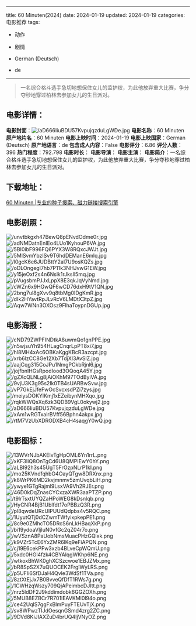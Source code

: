 
---
title: 60 Minuten(2024)
date: 2024-01-19
updated: 2024-01-19
categories: 电影推荐
tags:
- 动作
- 剧情

- German (Deutsch)
- de
---


> 一名综合格斗选手急切地想保住女儿的监护权，为此他放弃重大比赛，争分夺秒地穿过柏林去参加女儿的生日派对。

## **电影详情**：

**电影封面**：<img src="https://image.tmdb.org/t/p/w200/aD666IiuBDU57KvpujqzduLgWDe.jpg" alt="/aD666IiuBDU57KvpujqzduLgWDe.jpg" title="/aD666IiuBDU57KvpujqzduLgWDe.jpg">
**电影名称**：60 Minuten
**原产地片名**：60 Minuten
**电影上映时间**：2024-01-19
**电影上映国家**：German (Deutsch)
**原产地语言**：de
**包含成人内容**：False
**电影评分**：6.86
**评分人数**：396
**热门程度**：792.798
**电影时长**：
**电影导演**：
**电影主演**：
**电影简介**：一名综合格斗选手急切地想保住女儿的监护权，为此他放弃重大比赛，争分夺秒地穿过柏林去参加女儿的生日派对。

## **下载地址**：
[60 Minuten |专业的种子搜索、磁力链接搜索引擎](https://movie.amd794.com:2083/?search=60%20Minuten&ordering=&mode=match_phrase&page_size=10&page=1)
 

## **电影剧照**：
<img src="https://image.tmdb.org/t/p/original/unvtbkgxh47BewQ8pENvdOdme0r.jpg" alt="/unvtbkgxh47BewQ8pENvdOdme0r.jpg" title="/unvtbkgxh47BewQ8pENvdOdme0r.jpg"><img src="https://image.tmdb.org/t/p/original/adNMDatnEnIEo4LUo1KyhouP6VA.jpg" alt="/adNMDatnEnIEo4LUo1KyhouP6VA.jpg" title="/adNMDatnEnIEo4LUo1KyhouP6VA.jpg"><img src="https://image.tmdb.org/t/p/original/5BI0ibF996FQ6PYX3W8RQxcJWJt.jpg" alt="/5BI0ibF996FQ6PYX3W8RQxcJWJt.jpg" title="/5BI0ibF996FQ6PYX3W8RQxcJWJt.jpg"><img src="https://image.tmdb.org/t/p/original/5MlSvmYbzISv9T6hdDEManE6mlq.jpg" alt="/5MlSvmYbzISv9T6hdDEManE6mlq.jpg" title="/5MlSvmYbzISv9T6hdDEManE6mlq.jpg"><img src="https://image.tmdb.org/t/p/original/l0gcK6e6JUDBttY2aI7U9osKQZs.jpg" alt="/l0gcK6e6JUDBttY2aI7U9osKQZs.jpg" title="/l0gcK6e6JUDBttY2aI7U9osKQZs.jpg"><img src="https://image.tmdb.org/t/p/original/oDLOngegI7hb7P11k3NHJvwG1EW.jpg" alt="/oDLOngegI7hb7P11k3NHJvwG1EW.jpg" title="/oDLOngegI7hb7P11k3NHJvwG1EW.jpg"><img src="https://image.tmdb.org/t/p/original/y15jeOxf2s4n6Nslk1rJksIl5mq.jpg" alt="/y15jeOxf2s4n6Nslk1rJksIl5mq.jpg" title="/y15jeOxf2s4n6Nslk1rJksIl5mq.jpg"><img src="https://image.tmdb.org/t/p/original/pVugsbmPJJxLppX8E3qkJqVyNmd.jpg" alt="/pVugsbmPJJxLppX8E3qkJqVyNmd.jpg" title="/pVugsbmPJJxLppX8E3qkJqVyNmd.jpg"><img src="https://image.tmdb.org/t/p/original/cWZn6x9HGwQF6wCD76dxH9tV1QN.jpg" alt="/cWZn6x9HGwQF6wCD76dxH9tV1QN.jpg" title="/cWZn6x9HGwQF6wCD76dxH9tV1QN.jpg"><img src="https://image.tmdb.org/t/p/original/2bng7ul8gXvv9q8tbMg0IDgKmR.jpg" alt="/2bng7ul8gXvv9q8tbMg0IDgKmR.jpg" title="/2bng7ul8gXvv9q8tbMg0IDgKmR.jpg"><img src="https://image.tmdb.org/t/p/original/dIk2HYavtRpJLvRcV6LMDtX3tpZ.jpg" alt="/dIk2HYavtRpJLvRcV6LMDtX3tpZ.jpg" title="/dIk2HYavtRpJLvRcV6LMDtX3tpZ.jpg"><img src="https://image.tmdb.org/t/p/original/Aqw7WNn3OXOsz9FlhaToypnDGUp.jpg" alt="/Aqw7WNn3OXOsz9FlhaToypnDGUp.jpg" title="/Aqw7WNn3OXOsz9FlhaToypnDGUp.jpg">

## **电影海报**：
<img src="https://image.tmdb.org/t/p/original/cND79ZWPFINDtkA8uwmQo1gnPPE.jpg" alt="/cND79ZWPFINDtkA8uwmQo1gnPPE.jpg" title="/cND79ZWPFINDtkA8uwmQo1gnPPE.jpg"><img src="https://image.tmdb.org/t/p/original/n5wjsuYh954HLagCnqrLpPT8xi7.jpg" alt="/n5wjsuYh954HLagCnqrLpPT8xi7.jpg" title="/n5wjsuYh954HLagCnqrLpPT8xi7.jpg"><img src="https://image.tmdb.org/t/p/original/hl8MH4xAc6OBKaKggKBcR3azcpt.jpg" alt="/hl8MH4xAc6OBKaKggKBcR3azcpt.jpg" title="/hl8MH4xAc6OBKaKggKBcR3azcpt.jpg"><img src="https://image.tmdb.org/t/p/original/xrb6lzCC8Ge12Xb7TdjXI3AvSlZ.jpg" alt="/xrb6lzCC8Ge12Xb7TdjXI3AvSlZ.jpg" title="/xrb6lzCC8Ge12Xb7TdjXI3AvSlZ.jpg"><img src="https://image.tmdb.org/t/p/original/aajCqg315CoJPu1NmgPCkbRjnl6.jpg" alt="/aajCqg315CoJPu1NmgPCkbRjnl6.jpg" title="/aajCqg315CoJPu1NmgPCkbRjnl6.jpg"><img src="https://image.tmdb.org/t/p/original/jojfbnIHGsRpodIood3OQoqA45Y.jpg" alt="/jojfbnIHGsRpodIood3OQoqA45Y.jpg" title="/jojfbnIHGsRpodIood3OQoqA45Y.jpg"><img src="https://image.tmdb.org/t/p/original/gZXcQLNLg8jAiOKhM97TOdByiVA.jpg" alt="/gZXcQLNLg8jAiOKhM97TOdByiVA.jpg" title="/gZXcQLNLg8jAiOKhM97TOdByiVA.jpg"><img src="https://image.tmdb.org/t/p/original/9vjU3K3g95s2Ik0TB4sUARBwSvw.jpg" alt="/9vjU3K3g95s2Ik0TB4sUARBwSvw.jpg" title="/9vjU3K3g95s2Ik0TB4sUARBwSvw.jpg"><img src="https://image.tmdb.org/t/p/original/vP7GkEjJfeFwOcSvcxsdPZi7zys.jpg" alt="/vP7GkEjJfeFwOcSvcxsdPZi7zys.jpg" title="/vP7GkEjJfeFwOcSvcxsdPZi7zys.jpg"><img src="https://image.tmdb.org/t/p/original/meiysDOKYlKmj1xEZeibynMHXqo.jpg" alt="/meiysDOKYlKmj1xEZeibynMHXqo.jpg" title="/meiysDOKYlKmj1xEZeibynMHXqo.jpg"><img src="https://image.tmdb.org/t/p/original/rqkWWQsXq6zk3QDB9VgL0okywj2.jpg" alt="/rqkWWQsXq6zk3QDB9VgL0okywj2.jpg" title="/rqkWWQsXq6zk3QDB9VgL0okywj2.jpg"><img src="https://image.tmdb.org/t/p/original/aD666IiuBDU57KvpujqzduLgWDe.jpg" alt="/aD666IiuBDU57KvpujqzduLgWDe.jpg" title="/aD666IiuBDU57KvpujqzduLgWDe.jpg"><img src="https://image.tmdb.org/t/p/original/xAm1wRGTxairBVff56Bphn4akpx.jpg" alt="/xAm1wRGTxairBVff56Bphn4akpx.jpg" title="/xAm1wRGTxairBVff56Bphn4akpx.jpg"><img src="https://image.tmdb.org/t/p/original/rtM7VzUbXDRODXB4cH4saqgY0wQ.jpg" alt="/rtM7VzUbXDRODXB4cH4saqgY0wQ.jpg" title="/rtM7VzUbXDRODXB4cH4saqgY0wQ.jpg">

## **电影图标**：
<img src="https://image.tmdb.org/t/p/original/13WVrNJbAKElvTgHpOML6Yn1rrL.png" alt="/13WVrNJbAKElvTgHpOML6Yn1rrL.png" title="/13WVrNJbAKElvTgHpOML6Yn1rrL.png"><img src="https://image.tmdb.org/t/p/original/xKF3IiQ8OnTgCd6U8QMPIEwY0hY.png" alt="/xKF3IiQ8OnTgCd6U8QMPIEwY0hY.png" title="/xKF3IiQ8OnTgCd6U8QMPIEwY0hY.png"><img src="https://image.tmdb.org/t/p/original/aLBI92h3s45UgT5FrOzpNLrP1kI.png" alt="/aLBI92h3s45UgT5FrOzpNLrP1kI.png" title="/aLBI92h3s45UgT5FrOzpNLrP1kI.png"><img src="https://image.tmdb.org/t/p/original/mo25KVndfqhbO4OayQTgw8DRXnx.png" alt="/mo25KVndfqhbO4OayQTgw8DRXnx.png" title="/mo25KVndfqhbO4OayQTgw8DRXnx.png"><img src="https://image.tmdb.org/t/p/original/k8WrPK6MD2kvjmnmv5zmUvqbLiH.png" alt="/k8WrPK6MD2kvjmnmv5zmUvqbLiH.png" title="/k8WrPK6MD2kvjmnmv5zmUvqbLiH.png"><img src="https://image.tmdb.org/t/p/original/ywye1GTgRajml9LsxVA9Vh2RJEr.png" alt="/ywye1GTgRajml9LsxVA9Vh2RJEr.png" title="/ywye1GTgRajml9LsxVA9Vh2RJEr.png"><img src="https://image.tmdb.org/t/p/original/46D0kDqZnasCYCxzaXWR3aaPTZP.png" alt="/46D0kDqZnasCYCxzaXWR3aaPTZP.png" title="/46D0kDqZnasCYCxzaXWR3aaPTZP.png"><img src="https://image.tmdb.org/t/p/original/t9lrTsxtUYQZaHPoWEG8kDsnlqb.png" alt="/t9lrTsxtUYQZaHPoWEG8kDsnlqb.png" title="/t9lrTsxtUYQZaHPoWEG8kDsnlqb.png"><img src="https://image.tmdb.org/t/p/original/HyCNR4BjB1Ublfdt17oPBBzQ3R.png" alt="/HyCNR4BjB1Ublfdt17oPBBzQ3R.png" title="/HyCNR4BjB1Ublfdt17oPBBzQ3R.png"><img src="https://image.tmdb.org/t/p/original/pl8qwdeURcUIPUUdQdpbs4v5RQC.png" alt="/pl8qwdeURcUIPUUdQdpbs4v5RQC.png" title="/pl8qwdeURcUIPUUdQdpbs4v5RQC.png"><img src="https://image.tmdb.org/t/p/original/1UyutQTj0dCZwmTWfyixpkepPE1.png" alt="/1UyutQTj0dCZwmTWfyixpkepPE1.png" title="/1UyutQTj0dCZwmTWfyixpkepPE1.png"><img src="https://image.tmdb.org/t/p/original/8c9e0ZMhcTO5DRcS6nLkHBaqXkP.png" alt="/8c9e0ZMhcTO5DRcS6nLkHBaqXkP.png" title="/8c9e0ZMhcTO5DRcS6nLkHBaqXkP.png"><img src="https://image.tmdb.org/t/p/original/bi19ydoaVljIuN0vfGc2qZ04r7o.png" alt="/bi19ydoaVljIuN0vfGc2qZ04r7o.png" title="/bi19ydoaVljIuN0vfGc2qZ04r7o.png"><img src="https://image.tmdb.org/t/p/original/wVSznA8PaUobNmsMuacPHzGQlxk.png" alt="/wVSznA8PaUobNmsMuacPHzGQlxk.png" title="/wVSznA8PaUobNmsMuacPHzGQlxk.png"><img src="https://image.tmdb.org/t/p/original/k9VZr5TcE6YxZMR6lKq9eFiAPQN.png" alt="/k9VZr5TcE6YxZMR6lKq9eFiAPQN.png" title="/k9VZr5TcE6YxZMR6lKq9eFiAPQN.png"><img src="https://image.tmdb.org/t/p/original/cj19E6cekPFw3xzb4BLveCpWQmU.png" alt="/cj19E6cekPFw3xzb4BLveCpWQmU.png" title="/cj19E6cekPFw3xzb4BLveCpWQmU.png"><img src="https://image.tmdb.org/t/p/original/5xdc0HGl4fzk4CBYAlqgWKhp6NE.png" alt="/5xdc0HGl4fzk4CBYAlqgWKhp6NE.png" title="/5xdc0HGl4fzk4CBYAlqgWKhp6NE.png"><img src="https://image.tmdb.org/t/p/original/wtkoxBhWK0ghXCSzcwoe1EBJZMx.png" alt="/wtkoxBhWK0ghXCSzcwoe1EBJZMx.png" title="/wtkoxBhWK0ghXCSzcwoe1EBJZMx.png"><img src="https://image.tmdb.org/t/p/original/bR8SpS2X7uQUOCEK2FrglWyLRS.png" alt="/bR8SpS2X7uQUOCEK2FrglWyLRS.png" title="/bR8SpS2X7uQUOCEK2FrglWyLRS.png"><img src="https://image.tmdb.org/t/p/original/p5UFIi6SfDJaH4Qvle3WdSf1TVa.png" alt="/p5UFIi6SfDJaH4Qvle3WdSf1TVa.png" title="/p5UFIi6SfDJaH4Qvle3WdSf1TVa.png"><img src="https://image.tmdb.org/t/p/original/8ztXtEjJx7B0BvveQfDfT1RWs7g.png" alt="/8ztXtEjJx7B0BvveQfDfT1RWs7g.png" title="/8ztXtEjJx7B0BvveQfDfT1RWs7g.png"><img src="https://image.tmdb.org/t/p/original/1CWHzqWszy709QjAPeimbcDJItt.png" alt="/1CWHzqWszy709QjAPeimbcDJItt.png" title="/1CWHzqWszy709QjAPeimbcDJItt.png"><img src="https://image.tmdb.org/t/p/original/nrz5ldDF2J9kddimdobk6GGZOXh.png" alt="/nrz5ldDF2J9kddimdobk6GGZOXh.png" title="/nrz5ldDF2J9kddimdobk6GGZOXh.png"><img src="https://image.tmdb.org/t/p/original/5MUB8EZBCr7R701lEAVKMl0l94o.png" alt="/5MUB8EZBCr7R701lEAVKMl0l94o.png" title="/5MUB8EZBCr7R701lEAVKMl0l94o.png"><img src="https://image.tmdb.org/t/p/original/ce42UqlS7ggFxBlmPuyFTEUvTjX.png" alt="/ce42UqlS7ggFxBlmPuyFTEUvTjX.png" title="/ce42UqlS7ggFxBlmPuyFTEUvTjX.png"><img src="https://image.tmdb.org/t/p/original/sv8WPwzTIJdOesqnGSmd4zrg2ZC.png" alt="/sv8WPwzTIJdOesqnGSmd4zrg2ZC.png" title="/sv8WPwzTIJdOesqnGSmd4zrg2ZC.png"><img src="https://image.tmdb.org/t/p/original/9DVd8KiJIAXZuD4brUQ4IjVNyOZ.png" alt="/9DVd8KiJIAXZuD4brUQ4IjVNyOZ.png" title="/9DVd8KiJIAXZuD4brUQ4IjVNyOZ.png">
